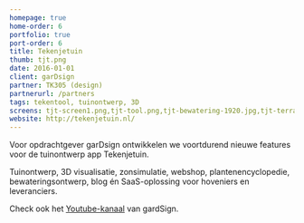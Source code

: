 ```yaml
---
homepage: true
home-order: 6
portfolio: true
port-order: 6
title: Tekenjetuin
thumb: tjt.png
date: 2016-01-01
client: garDsign
partner: TK305 (design)
partnerurl: /partners
tags: tekentool, tuinontwerp, 3D
screens: tjt-screen1.png,tjt-tool.png,tjt-bewatering-1920.jpg,tjt-terras-1920.jpg,tjt-tekening-zwembad.jpg
website: http://tekenjetuin.nl/
---
```

Voor opdrachtgever garDsign ontwikkelen we voortdurend nieuwe features voor de tuinontwerp app Tekenjetuin.

Tuinontwerp, 3D visualisatie, zonsimulatie, webshop, plantenencyclopedie, bewateringsontwerp, blog én SaaS-oplossing voor hoveniers en leveranciers.

Check ook het [Youtube-kanaal](https://www.youtube.com/watch?v=nYCUTbVWds8) van gardSign.
